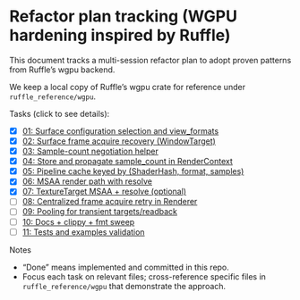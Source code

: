 # Refactor plan tracking (WGPU hardening inspired by Ruffle)

This document tracks a multi-session refactor plan to adopt proven patterns from Ruffle’s wgpu backend.

We keep a local copy of Ruffle’s wgpu crate for reference under `ruffle_reference/wgpu`.

Tasks (click to see details):

- [x] [01: Surface configuration selection and view_formats](refactor/01_surface_config.md)
- [x] [02: Surface frame acquire recovery (WindowTarget)](refactor/02_surface_recovery.md)
- [x] [03: Sample-count negotiation helper](refactor/03_sample_count.md)
- [x] [04: Store and propagate sample_count in RenderContext](refactor/04_rendercontext_sample_count.md)
- [x] [05: Pipeline cache keyed by (ShaderHash, format, samples)](refactor/05_pipeline_cache_key.md)
- [x] [06: MSAA render path with resolve](refactor/06_msaa_resolve.md)
- [x] [07: TextureTarget MSAA + resolve (optional)](refactor/11_texture_target_msaa.md)
- [ ] [08: Centralized frame acquire retry in Renderer](refactor/07_renderer_retry.md)
- [ ] [09: Pooling for transient targets/readback](refactor/08_pooling.md)
- [ ] [10: Docs + clippy + fmt sweep](refactor/09_docs_lint.md)
- [ ] [11: Tests and examples validation](refactor/10_tests_examples.md)

Notes
- “Done” means implemented and committed in this repo.
- Focus each task on relevant files; cross-reference specific files in `ruffle_reference/wgpu` that demonstrate the approach.
